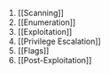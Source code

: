 1. [[Scanning]]
2. [[Enumeration]] 
3. [[Exploitation]]
4. [[Privilege Escalation]]
5. [[Flags]]
6. [[Post-Exploitation]]
	
